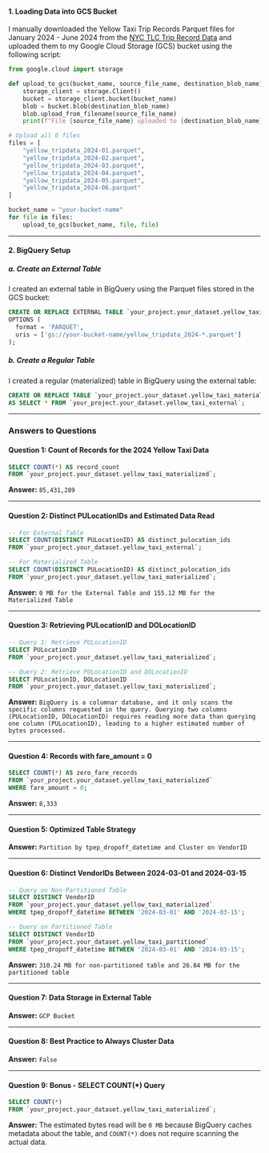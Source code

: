 

#### 1. **Loading Data into GCS Bucket**
I manually downloaded the Yellow Taxi Trip Records Parquet files for January 2024 - June 2024 from the [NYC TLC Trip Record Data](https://www.nyc.gov/site/tlc/about/tlc-trip-record-data.page) and uploaded them to my Google Cloud Storage (GCS) bucket using the following script:

```python
from google.cloud import storage

def upload_to_gcs(bucket_name, source_file_name, destination_blob_name):
    storage_client = storage.Client()
    bucket = storage_client.bucket(bucket_name)
    blob = bucket.blob(destination_blob_name)
    blob.upload_from_filename(source_file_name)
    print(f"File {source_file_name} uploaded to {destination_blob_name}.")

# Upload all 6 files
files = [
    "yellow_tripdata_2024-01.parquet",
    "yellow_tripdata_2024-02.parquet",
    "yellow_tripdata_2024-03.parquet",
    "yellow_tripdata_2024-04.parquet",
    "yellow_tripdata_2024-05.parquet",
    "yellow_tripdata_2024-06.parquet"
]

bucket_name = "your-bucket-name"
for file in files:
    upload_to_gcs(bucket_name, file, file)
```

---

#### 2. **BigQuery Setup**
##### a. **Create an External Table**
I created an external table in BigQuery using the Parquet files stored in the GCS bucket:

```sql
CREATE OR REPLACE EXTERNAL TABLE `your_project.your_dataset.yellow_taxi_external`
OPTIONS (
  format = 'PARQUET',
  uris = ['gs://your-bucket-name/yellow_tripdata_2024-*.parquet']
);
```

##### b. **Create a Regular Table**
I created a regular (materialized) table in BigQuery using the external table:

```sql
CREATE OR REPLACE TABLE `your_project.your_dataset.yellow_taxi_materialized`
AS SELECT * FROM `your_project.your_dataset.yellow_taxi_external`;
```

---

### Answers to Questions

#### **Question 1: Count of Records for the 2024 Yellow Taxi Data**
```sql
SELECT COUNT(*) AS record_count
FROM `your_project.your_dataset.yellow_taxi_materialized`;
```
**Answer:** `85,431,289`

---

#### **Question 2: Distinct PULocationIDs and Estimated Data Read**
```sql
-- For External Table
SELECT COUNT(DISTINCT PULocationID) AS distinct_pulocation_ids
FROM `your_project.your_dataset.yellow_taxi_external`;

-- For Materialized Table
SELECT COUNT(DISTINCT PULocationID) AS distinct_pulocation_ids
FROM `your_project.your_dataset.yellow_taxi_materialized`;
```
**Answer:** `0 MB for the External Table and 155.12 MB for the Materialized Table`

---

#### **Question 3: Retrieving PULocationID and DOLocationID**
```sql
-- Query 1: Retrieve PULocationID
SELECT PULocationID
FROM `your_project.your_dataset.yellow_taxi_materialized`;

-- Query 2: Retrieve PULocationID and DOLocationID
SELECT PULocationID, DOLocationID
FROM `your_project.your_dataset.yellow_taxi_materialized`;
```
**Answer:** `BigQuery is a columnar database, and it only scans the specific columns requested in the query. Querying two columns (PULocationID, DOLocationID) requires reading more data than querying one column (PULocationID), leading to a higher estimated number of bytes processed.`

---

#### **Question 4: Records with fare_amount = 0**
```sql
SELECT COUNT(*) AS zero_fare_records
FROM `your_project.your_dataset.yellow_taxi_materialized`
WHERE fare_amount = 0;
```
**Answer:** `8,333`

---

#### **Question 5: Optimized Table Strategy**
**Answer:** `Partition by tpep_dropoff_datetime and Cluster on VendorID`

---

#### **Question 6: Distinct VendorIDs Between 2024-03-01 and 2024-03-15**
```sql
-- Query on Non-Partitioned Table
SELECT DISTINCT VendorID
FROM `your_project.your_dataset.yellow_taxi_materialized`
WHERE tpep_dropoff_datetime BETWEEN '2024-03-01' AND '2024-03-15';

-- Query on Partitioned Table
SELECT DISTINCT VendorID
FROM `your_project.your_dataset.yellow_taxi_partitioned`
WHERE tpep_dropoff_datetime BETWEEN '2024-03-01' AND '2024-03-15';
```
**Answer:** `310.24 MB for non-partitioned table and 26.84 MB for the partitioned table`

---

#### **Question 7: Data Storage in External Table**
**Answer:** `GCP Bucket`

---

#### **Question 8: Best Practice to Always Cluster Data**
**Answer:** `False`

---

#### **Question 9: Bonus - SELECT COUNT(*) Query**
```sql
SELECT COUNT(*)
FROM `your_project.your_dataset.yellow_taxi_materialized`;
```
**Answer:** The estimated bytes read will be `0 MB` because BigQuery caches metadata about the table, and `COUNT(*)` does not require scanning the actual data.

